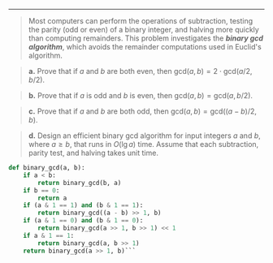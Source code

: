 ---

> Most computers can perform the operations of subtraction, testing the parity (odd or even) of a binary integer, and halving more quickly than computing remainders. This problem investigates the __*binary gcd algorithm*__, which avoids the remainder computations used in Euclid's algorithm.

> **a.** Prove that if $a$ and $b$ are both even, then $\text{gcd}(a, b) = 2 \cdot \text{gcd}(a/2, b/2)$.

> **b.** Prove that if $a$ is odd and $b$ is even, then $\text{gcd}(a, b) = \text{gcd}(a, b/2)$.

> **c.** Prove that if $a$ and $b$ are both odd, then $\text{gcd}(a, b) = \text{gcd}((a - b) / 2, b)$.

> **d.** Design an efficient binary gcd algorithm for input integers $a$ and $b$, where $a \ge b$, that runs in $O(\lg a)$ time. Assume that each subtraction, parity test, and halving takes unit time.
```python
def binary_gcd(a, b):
    if a < b:
        return binary_gcd(b, a)
    if b == 0:
        return a
    if (a & 1 == 1) and (b & 1 == 1):
        return binary_gcd((a - b) >> 1, b)
    if (a & 1 == 0) and (b & 1 == 0):
        return binary_gcd(a >> 1, b >> 1) << 1
    if a & 1 == 1:
        return binary_gcd(a, b >> 1)
    return binary_gcd(a >> 1, b)```